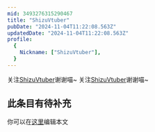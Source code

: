 ```yaml
---
mid: 3493276315290467
title: "ShizuVtuber"
pubDate: "2024-11-04T11:22:08.563Z"
updatedDate: "2024-11-04T11:22:08.563Z"
profile:
  {
    Nickname: ["ShizuVtuber"],
  }
---
```


关注[ShizuVtuber](https://space.bilibili.com/3493276315290467)谢谢喵~ 关注[ShizuVtuber](https://space.bilibili.com/3493276315290467)谢谢喵~

## 此条目有待补充
你可以在[这里](https://github.com/Yuhanawa/VTuber.ICU/edit/master/src/content/v/ShizuVtuber/index.md)编辑本文

